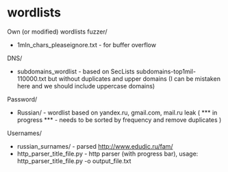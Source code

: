 # wordlists
Own (or modified) wordlists
fuzzer/ 
- 1mln_chars_pleaseignore.txt - for buffer overflow

DNS/
- subdomains_wordlist - based on SecLists subdomains-top1mil-110000.txt but without duplicates and upper domains (I can be mistaken here and we should include uppercase domains)

Password/
- Russian/ - wordlist based on yandex.ru, gmail.com, mail.ru leak ( *** in progress *** - needs to be sorted by frequency and remove duplicates )

Usernames/
- russian_surnames/ - parsed http://www.edudic.ru/fam/
- http_parser_title_file.py - http parser (with progress bar), usage: http_parser_title_file.py -o output_file.txt
